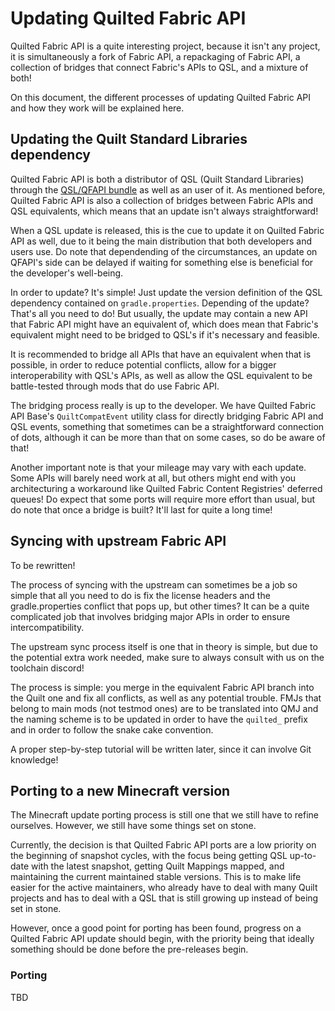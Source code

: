 # Updating Quilted Fabric API

Quilted Fabric API is a quite interesting project, because it isn't any project, it is simultaneously a fork of Fabric API, a repackaging of Fabric API, a collection of bridges that connect Fabric's APIs to QSL, and a mixture of both!

On this document, the different processes of updating Quilted Fabric API and how they work will be explained here.

## Updating the Quilt Standard Libraries dependency

Quilted Fabric API is both a distributor of QSL (Quilt Standard Libraries) through the [QSL/QFAPI bundle](https://modrinth.com/mod/qsl) as well as an user of it. As mentioned before, Quilted Fabric API is also a collection of bridges between Fabric APIs and QSL equivalents, which means that an update isn't always straightforward!

When a QSL update is released, this is the cue to update it on Quilted Fabric API as well, due to it being the main distribution that both developers and users use. Do note that dependending of the circumstances, an update on QFAPI's side can be delayed if waiting for something else is beneficial for the developer's well-being.

In order to update? It's simple! Just update the version definition of the QSL dependency contained on `gradle.properties`. Depending of the update? That's all you need to do! But usually, the update may contain a new API that Fabric API might have an equivalent of, which does mean that Fabric's equivalent might need to be bridged to QSL's if it's necessary and feasible.

It is recommended to bridge all APIs that have an equivalent when that is possible, in order to reduce potential conflicts, allow for a bigger interoperability with QSL's APIs, as well as allow the QSL equivalent to be battle-tested through mods that do use Fabric API.

The bridging process really is up to the developer. We have Quilted Fabric API Base's `QuiltCompatEvent` utility class for directly bridging Fabric API and QSL events, something that sometimes can be a straightforward connection of dots, although it can be more than that on some cases, so do be aware of that!

Another important note is that your mileage may vary with each update. Some APIs will barely need work at all, but others might end with you architecturing a workaround like Quilted Fabric Content Registries' deferred queues! Do expect that some ports will require more effort than usual, but do note that once a bridge is built? It'll last for quite a long time!

## Syncing with upstream Fabric API

To be rewritten!

The process of syncing with the upstream can sometimes be a job so simple that all you need to do is fix the license headers and the gradle.properties conflict that pops up, but other times? It can be a quite complicated job that involves bridging major APIs in order to ensure intercompatibility.

The upstream sync process itself is one that in theory is simple, but due to the potential extra work needed, make sure to always consult with us on the toolchain discord!

The process is simple: you merge in the equivalent Fabric API branch into the Quilt one and fix all conflicts, as well as any potential trouble. FMJs that belong to main mods (not testmod ones) are to be translated into QMJ and the naming scheme is to be updated in order to have the `quilted_` prefix and in order to follow the snake cake convention.

A proper step-by-step tutorial will be written later, since it can involve Git knowledge!

## Porting to a new Minecraft version

The Minecraft update porting process is still one that we still have to refine ourselves. However, we still have some things set on stone.

Currently, the decision is that Quilted Fabric API ports are a low priority on the beginning of snapshot cycles, with the focus being getting QSL up-to-date with the latest snapshot, getting Quilt Mappings mapped, and maintaining the current maintained stable versions. This is to make life easier for the active maintainers, who already have to deal with many Quilt projects and has to deal with a QSL that is still growing up instead of being set in stone.

However, once a good point for porting has been found, progress on a Quilted Fabric API update should begin, with the priority being that ideally something should be done before the pre-releases begin.

### Porting

TBD
